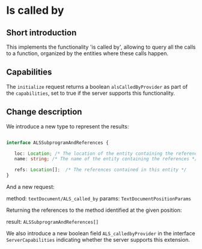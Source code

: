 # Is called by

## Short introduction

This implements the functionality 'is called by', allowing to query
all the calls to a function, organized by the entities where these
calls happen.

## Capabilities

The `initialize` request returns a boolean `alsCalledByProvider` as part of
the `capabilities`, set to true if the server supports this functionality.

## Change description

We introduce a new type to represent the results:

```typescript

interface ALSSubprogramAndReferences {

   loc: Location; /* The location of the entity containing the references */
   name: string; /* The name of the entity containing the references */

   refs: Location[];  /* The references contained in this entity */
}
```

And a new request:

  method: `textDocument/ALS_called_by`
  params: `TextDocumentPositionParams`

Returning the references to the method identified at the given position:

  result: `ALSSubprogramAndReferences[]`

We also introduce a new boolean field `ALS_calledbyProvider` in the
interface `ServerCapabilities` indicating whether the server supports
this extension.
